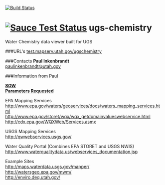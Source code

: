 [![Build Status](https://travis-ci.org/agrc/ugs-chemistry.svg?branch=master)](https://travis-ci.org/agrc/ugs-chemistry)

[![Sauce Test Status](https://saucelabs.com/browser-matrix/agrc-ugs-chemistry.svg)](https://saucelabs.com/u/agrc-ugs-chemistry)
ugs-chemistry
=============

Water Chemistry data viewer built for UGS

###URL's
[test.mapserv.utah.gov/ugschemistry](http://test.mapserv.utah.gov/ugschemistry)

###Contacts
**Paul Inkenbrandt**  
paulinkenbrandt@utah.gov

###Information from Paul

[**SOW**](https://docs.google.com/a/utah.gov/document/d/1Vc6JsHJuqKI29NZRqGk_JSLdM3AWy2lI9_D1vqEp9iE/edit)  
[**Parameters Requested**](https://docs.google.com/a/utah.gov/spreadsheets/d/1EY_30rSQxvH2JrVhjVSRzOdyh9nVryA5RbofVZhp0hs/edit?usp=sharing)

EPA Mapping Services  
http://www.epa.gov/waters/geoservices/docs/waters_mapping_services.html  
http://www.epa.gov/storet/wqx/wqx_getdomainvalueswebservice.html  
http://cdx.epa.gov/WQXWeb/Services.asmx  

USGS Mapping Services  
http://qwwebservices.usgs.gov/

Water Quality Portal (Combines EPA STORET and USGS NWIS)  
http://www.waterqualitydata.us/webservices_documentation.jsp

Example Sites  
http://maps.waterdata.usgs.gov/mapper/  
http://watersgeo.epa.gov/mwm/  
http://enviro.deq.utah.gov/
